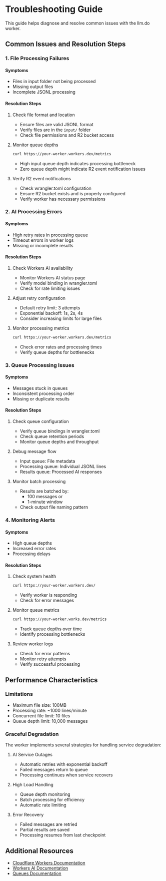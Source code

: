 # Troubleshooting Guide

This guide helps diagnose and resolve common issues with the llm.do worker.

## Common Issues and Resolution Steps

### 1. File Processing Failures

#### Symptoms
- Files in input folder not being processed
- Missing output files
- Incomplete JSONL processing

#### Resolution Steps
1. Check file format and location
   - Ensure files are valid JSONL format
   - Verify files are in the `input/` folder
   - Check file permissions and R2 bucket access

2. Monitor queue depths
   ```bash
   curl https://your-worker.workers.dev/metrics
   ```
   - High input queue depth indicates processing bottleneck
   - Zero queue depth might indicate R2 event notification issues

3. Verify R2 event notifications
   - Check wrangler.toml configuration
   - Ensure R2 bucket exists and is properly configured
   - Verify worker has necessary permissions

### 2. AI Processing Errors

#### Symptoms
- High retry rates in processing queue
- Timeout errors in worker logs
- Missing or incomplete results

#### Resolution Steps
1. Check Workers AI availability
   - Monitor Workers AI status page
   - Verify model binding in wrangler.toml
   - Check for rate limiting issues

2. Adjust retry configuration
   - Default retry limit: 3 attempts
   - Exponential backoff: 1s, 2s, 4s
   - Consider increasing limits for large files

3. Monitor processing metrics
   ```bash
   curl https://your-worker.workers.dev/metrics
   ```
   - Check error rates and processing times
   - Verify queue depths for bottlenecks

### 3. Queue Processing Issues

#### Symptoms
- Messages stuck in queues
- Inconsistent processing order
- Missing or duplicate results

#### Resolution Steps
1. Check queue configuration
   - Verify queue bindings in wrangler.toml
   - Check queue retention periods
   - Monitor queue depths and throughput

2. Debug message flow
   - Input queue: File metadata
   - Processing queue: Individual JSONL lines
   - Results queue: Processed AI responses

3. Monitor batch processing
   - Results are batched by:
     - 100 messages or
     - 1-minute window
   - Check output file naming pattern

### 4. Monitoring Alerts

#### Symptoms
- High queue depths
- Increased error rates
- Processing delays

#### Resolution Steps
1. Check system health
   ```bash
   curl https://your-worker.workers.dev/
   ```
   - Verify worker is responding
   - Check for error messages

2. Monitor queue metrics
   ```bash
   curl https://your-worker.works.dev/metrics
   ```
   - Track queue depths over time
   - Identify processing bottlenecks

3. Review worker logs
   - Check for error patterns
   - Monitor retry attempts
   - Verify successful processing

## Performance Characteristics

### Limitations
- Maximum file size: 100MB
- Processing rate: ~1000 lines/minute
- Concurrent file limit: 10 files
- Queue depth limit: 10,000 messages

### Graceful Degradation
The worker implements several strategies for handling service degradation:

1. AI Service Outages
   - Automatic retries with exponential backoff
   - Failed messages return to queue
   - Processing continues when service recovers

2. High Load Handling
   - Queue depth monitoring
   - Batch processing for efficiency
   - Automatic rate limiting

3. Error Recovery
   - Failed messages are retried
   - Partial results are saved
   - Processing resumes from last checkpoint

## Additional Resources

- [Cloudflare Workers Documentation](https://developers.cloudflare.com/workers/)
- [Workers AI Documentation](https://developers.cloudflare.com/workers-ai/)
- [Queues Documentation](https://developers.cloudflare.com/queues/)
